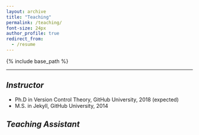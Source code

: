 ```yaml
---
layout: archive
title: "Teaching"
permalink: /teaching/
font-size: 24px
author_profile: true
redirect_from:
  - /resume
---
```



{% include base_path %}

---

## _Instructor_  
* Ph.D in Version Control Theory, GitHub University, 2018 (expected)
* M.S. in Jekyll, GitHub University, 2014

## _Teaching Assistant_
